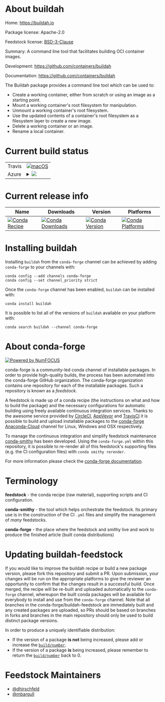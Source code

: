About buildah
=============

Home: https://buildah.io

Package license: Apache-2.0

Feedstock license: [BSD-3-Clause](https://github.com/conda-forge/buildah-feedstock/blob/master/LICENSE.txt)

Summary: A command line tool that facilitates building OCI container images.

Development: https://github.com/containers/buildah

Documentation: https://github.com/containers/buildah

The Buildah package provides a command line tool which can be used to:

  * Create a working container, either from scratch or using an image as a starting point.
  * Mount a working container's root filesystem for manipulation.
  * Unmount a working container's root filesystem.
  * Use the updated contents of a container's root filesystem as a filesystem layer to create a new image.
  * Delete a working container or an image.
  * Rename a local container.


Current build status
====================


<table><tr>
    <td>Travis</td>
    <td>
      <a href="https://travis-ci.com/conda-forge/buildah-feedstock">
        <img alt="macOS" src="https://img.shields.io/travis/com/conda-forge/buildah-feedstock/master.svg?label=macOS">
      </a>
    </td>
  </tr>
    
  <tr>
    <td>Azure</td>
    <td>
      <details>
        <summary>
          <a href="https://dev.azure.com/conda-forge/feedstock-builds/_build/latest?definitionId=11146&branchName=master">
            <img src="https://dev.azure.com/conda-forge/feedstock-builds/_apis/build/status/buildah-feedstock?branchName=master">
          </a>
        </summary>
        <table>
          <thead><tr><th>Variant</th><th>Status</th></tr></thead>
          <tbody><tr>
              <td>linux_64</td>
              <td>
                <a href="https://dev.azure.com/conda-forge/feedstock-builds/_build/latest?definitionId=11146&branchName=master">
                  <img src="https://dev.azure.com/conda-forge/feedstock-builds/_apis/build/status/buildah-feedstock?branchName=master&jobName=linux&configuration=linux_64_" alt="variant">
                </a>
              </td>
            </tr><tr>
              <td>linux_aarch64</td>
              <td>
                <a href="https://dev.azure.com/conda-forge/feedstock-builds/_build/latest?definitionId=11146&branchName=master">
                  <img src="https://dev.azure.com/conda-forge/feedstock-builds/_apis/build/status/buildah-feedstock?branchName=master&jobName=linux&configuration=linux_aarch64_" alt="variant">
                </a>
              </td>
            </tr><tr>
              <td>linux_ppc64le</td>
              <td>
                <a href="https://dev.azure.com/conda-forge/feedstock-builds/_build/latest?definitionId=11146&branchName=master">
                  <img src="https://dev.azure.com/conda-forge/feedstock-builds/_apis/build/status/buildah-feedstock?branchName=master&jobName=linux&configuration=linux_ppc64le_" alt="variant">
                </a>
              </td>
            </tr>
          </tbody>
        </table>
      </details>
    </td>
  </tr>
</table>

Current release info
====================

| Name | Downloads | Version | Platforms |
| --- | --- | --- | --- |
| [![Conda Recipe](https://img.shields.io/badge/recipe-buildah-green.svg)](https://anaconda.org/conda-forge/buildah) | [![Conda Downloads](https://img.shields.io/conda/dn/conda-forge/buildah.svg)](https://anaconda.org/conda-forge/buildah) | [![Conda Version](https://img.shields.io/conda/vn/conda-forge/buildah.svg)](https://anaconda.org/conda-forge/buildah) | [![Conda Platforms](https://img.shields.io/conda/pn/conda-forge/buildah.svg)](https://anaconda.org/conda-forge/buildah) |

Installing buildah
==================

Installing `buildah` from the `conda-forge` channel can be achieved by adding `conda-forge` to your channels with:

```
conda config --add channels conda-forge
conda config --set channel_priority strict
```

Once the `conda-forge` channel has been enabled, `buildah` can be installed with:

```
conda install buildah
```

It is possible to list all of the versions of `buildah` available on your platform with:

```
conda search buildah --channel conda-forge
```


About conda-forge
=================

[![Powered by
NumFOCUS](https://img.shields.io/badge/powered%20by-NumFOCUS-orange.svg?style=flat&colorA=E1523D&colorB=007D8A)](https://numfocus.org)

conda-forge is a community-led conda channel of installable packages.
In order to provide high-quality builds, the process has been automated into the
conda-forge GitHub organization. The conda-forge organization contains one repository
for each of the installable packages. Such a repository is known as a *feedstock*.

A feedstock is made up of a conda recipe (the instructions on what and how to build
the package) and the necessary configurations for automatic building using freely
available continuous integration services. Thanks to the awesome service provided by
[CircleCI](https://circleci.com/), [AppVeyor](https://www.appveyor.com/)
and [TravisCI](https://travis-ci.com/) it is possible to build and upload installable
packages to the [conda-forge](https://anaconda.org/conda-forge)
[Anaconda-Cloud](https://anaconda.org/) channel for Linux, Windows and OSX respectively.

To manage the continuous integration and simplify feedstock maintenance
[conda-smithy](https://github.com/conda-forge/conda-smithy) has been developed.
Using the ``conda-forge.yml`` within this repository, it is possible to re-render all of
this feedstock's supporting files (e.g. the CI configuration files) with ``conda smithy rerender``.

For more information please check the [conda-forge documentation](https://conda-forge.org/docs/).

Terminology
===========

**feedstock** - the conda recipe (raw material), supporting scripts and CI configuration.

**conda-smithy** - the tool which helps orchestrate the feedstock.
                   Its primary use is in the construction of the CI ``.yml`` files
                   and simplify the management of *many* feedstocks.

**conda-forge** - the place where the feedstock and smithy live and work to
                  produce the finished article (built conda distributions)


Updating buildah-feedstock
==========================

If you would like to improve the buildah recipe or build a new
package version, please fork this repository and submit a PR. Upon submission,
your changes will be run on the appropriate platforms to give the reviewer an
opportunity to confirm that the changes result in a successful build. Once
merged, the recipe will be re-built and uploaded automatically to the
`conda-forge` channel, whereupon the built conda packages will be available for
everybody to install and use from the `conda-forge` channel.
Note that all branches in the conda-forge/buildah-feedstock are
immediately built and any created packages are uploaded, so PRs should be based
on branches in forks and branches in the main repository should only be used to
build distinct package versions.

In order to produce a uniquely identifiable distribution:
 * If the version of a package **is not** being increased, please add or increase
   the [``build/number``](https://docs.conda.io/projects/conda-build/en/latest/resources/define-metadata.html#build-number-and-string).
 * If the version of a package **is** being increased, please remember to return
   the [``build/number``](https://docs.conda.io/projects/conda-build/en/latest/resources/define-metadata.html#build-number-and-string)
   back to 0.

Feedstock Maintainers
=====================

* [@dhirschfeld](https://github.com/dhirschfeld/)
* [@mbargull](https://github.com/mbargull/)

